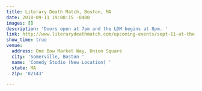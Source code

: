 ```yaml
---
title: Literary Death Match, Boston, MA
date: 2018-09-11 19:00:15 -0400
images: []
description: 'Doors open at 7pm and the LDM begins at 8pm. '
link: http://www.literarydeathmatch.com/upcoming-events/sept-11-at-the-comedy-studio.html
show_time: true
venue:
  address: One Bow Market Way, Union Square
  city: 'Somerville, Boston '
  name: 'Comedy Studio (New Location) '
  state: MA
  zip: '02143'

---
```

